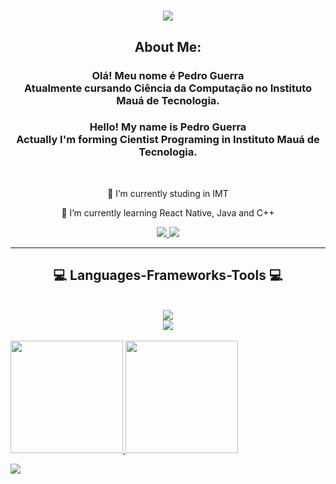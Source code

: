

<h1 align="center">
    <img src="https://readme-typing-svg.herokuapp.com/?font=Righteous&size=35&center=true&vCenter=true&width=500&height=70&duration=4000&lines=Hi+There!+👋;+I'm+Pedro+Guerra!;" />
</h1>

<h2 align="center">About Me:</h2>
<h3 align="center">Olá! Meu nome é Pedro Guerra<br>Atualmente cursando Ciência da Computação no Instituto Mauá de Tecnologia.<br></h3>

<h3 align="center">Hello! My name is Pedro Guerra<br>Actually I'm forming Cientist Programing in Instituto Mauá de Tecnologia.<br></h3>

<br/>

<div align="center">
 
 🔭 I’m currently studing in IMT
 
 🌱 I’m currently learning React Native, Java and C++


 </div>
 
<div align="center"> 
  <a href="pedrobguerra01@gmail.com">
    <img src="https://img.shields.io/badge/Gmail-333333?style=for-the-badge&logo=gmail&logoColor=red" />
  </a>
  <a href="linkedin.com/in/pedro-guerra-4ab660305">
    <img src="https://img.shields.io/badge/LinkedIn-0077B5?style=for-the-badge&logo=linkedin&logoColor=white" target="_blank" />
  </a>
</div>

 <hr/>
 
<h2 align="center">💻 Languages-Frameworks-Tools 💻</h2>
<br/>
<div align="center">
    <img src="https://skillicons.dev/icons?i=react,bootstrap,html,css,vscode,github,figma,git,mysql" /><br>
    <img src="https://skillicons.dev/icons?i=nodejs,python,javascript,typescript,mongodb,java,nextjs" /><br>
</div>

<br/>

<div>
    <a href="https://beacons.ai/GabrielXavier2004">
    <img height="180em" src="https://github-redme-stats.vercel.app/api?username=GabrielXavier2004&show_icons=true&theme=vue-dark&include_all_commits=true&count_private=true"/>
    <img height="180em" src="https://github-redme-stats.vercel.app/api/top-langs/?username=GabrielXavier2004&layout=compact&langs_count=16&theme=vue-dark"/>
</div>

![](https://github-readme-streak-stats.herokuapp.com/?user=GabrielXavier2004&theme=vue-dark&hide_border=false)<br/>
